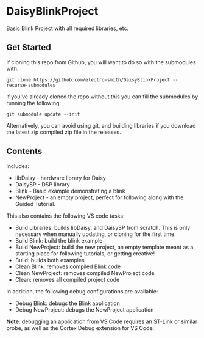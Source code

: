 # DaisyBlinkProject

Basic Blink Project with all required libraries, etc.

## Get Started

If cloning this repo from Github, you will want to do so with the submodules with:

```console
git clone https://github.com/electro-smith/DaisyBlinkProject --recurse-submodules
```

if you've already cloned the repo without this you can fill the submodules by running the following:

```console
git submodule update --init
```

Alternatively, you can avoid using git, and building libraries if you download the latest zip compiled zip file in the releases.

## Contents

Includes:

* libDaisy - hardware library for Daisy
* DaisySP - DSP library
* Blink - Basic example demonstrating a blink
* NewProject - an empty project, perfect for following along with the Guided Tutorial.

This also contains the following VS code tasks:

* Build Libraries: builds libDaisy, and DaisySP from scratch. This is only necessary when manually updating, or cloning for the first time.
* Build Blink: build the blink example
* Build NewProject: build the new project, an empty template meant as a starting place for following tutorials, or getting creative!
* Build: builds both examples
* Clean Blink: removes compiled Blink code
* Clean NewProject: removes compiled NewProject code
* Clean: removes all compiled project code

In addition, the following debug configurations are available:

* Debug Blink: debugs the Blink application
* Debug NewProject: debugs the NewProject application

**Note**: debugging an application from VS Code requires an ST-Link or similar probe, as well as the Cortex Debug extension for VS Code.
